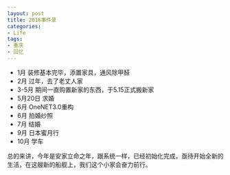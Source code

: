 ```yaml
---
layout: post
title: 2016事件录
categories:
- Life
tags:
- 重庆
- 回忆
---
```


- 1月 装修基本完毕，添置家具，通风除甲醛
- 2月 过年，去了老丈人家
- 3-5月 期间一直购置新家的东西，于5.15正式搬新家
- 5月20日 求婚
- 6月 OneNET3.0重构
- 6月 拍婚纱照
- 7月 结婚
- 9月 日本蜜月行
- 10月 学车

总的来讲，今年是安家立命之年，跟系统一样，已经初始化完成，亟待开始全新的生活，在这艘新的船舰上，我们这个小家会奋力前行。